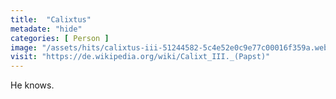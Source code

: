 ```yaml
---
title:  "Calixtus"
metadate: "hide"
categories: [ Person ]
image: "/assets/hits/calixtus-iii-51244582-5c4e52e0c9e77c00016f359a.webp"
visit: "https://de.wikipedia.org/wiki/Calixt_III._(Papst)"
---
```

He knows.